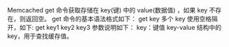 Memcached get 命令获取存储在 key(键) 中的 value(数据值) ，如果 key 不存在，则返回空。
    get 命令的基本语法格式如下：
        get key
    多个 key 使用空格隔开，如下:
        get key1 key2 key3
    参数说明如下：
        key：键值 key-value 结构中的 key，用于查找缓存值。